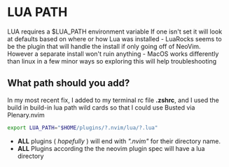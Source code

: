 # LUA PATH

LUA requires a $LUA_PATH environment variable
If one isn't set it will look at defaults based on where or how Lua was
installed
    - LuaRocks seems to be the plugin that will handle the install if only going
off of NeoVim. However a separate install won't ruin anything
        - MacOS works differently than linux in a few minor ways so exploring
this will help troubleshooting

## What path should you add?

In my most recent fix, I added to my terminal rc file **.zshrc**, and I used the
build in build-in lua path wild cards so that I could use Busted via
Plenary.nvim

```bash
export LUA_PATH="$HOME/plugins/?.nvim/lua/?.lua"
```

- **ALL** plugins ( *hopefully* ) will end with *".nvim"* for their directory name. 
- **ALL** Plugins according the the neovim plugin spec will have a lua directory
